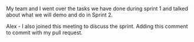 My team and I went over the tasks we have done during sprint 1 and talked about what we will demo and do in Sprint 2.

Alex - I also joined this meeting to discuss the sprint. Adding this comment to commit with my pull request.